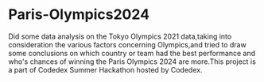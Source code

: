 # Paris-Olympics2024
Did some data analysis on the Tokyo Olympics 2021 data,taking into consideration the various factors concerning Olympics,and tried to draw some conclusions on which country or team had the best performance and who's chances of winning the Paris Olympics 2024 are more.This project is a part of Codedex Summer Hackathon hosted by Codedex.
